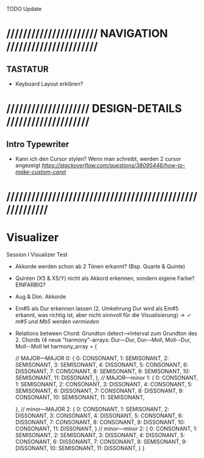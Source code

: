 TODO Update


# ////////////////////// NAVIGATION //////////////////////

## TASTATUR

- Keyboard Layout erklären?

# //////////////////// DESIGN-DETAILS ////////////////////

## Intro Typewriter

- Kann ich den Cursor stylen? Wenn man schreibt, werden 2 cursor angezeigt
    *https://stackoverflow.com/questions/38095446/how-to-make-custom-caret*

# ////////////////////////////////////////////////////////

# Visualizer

Session I Visualizer Test
- Akkorde werden schon ab 2 Tönen erkannt? (Bsp. Quarte & Quinte)
- Quinten (X5 & X5/Y) nicht als Akkord erkennen, sondern eigene Farbe? EINFARBIG?
- Aug & Dim. Akkorde
- Em#5 als Dur erkennen lassen (2. Umkehrung Dur wird als Em#5 erkannt, was richtig ist, aber nicht sinnvoll fûr die Visualisierung) 
    *-> &check; m#5 und Mb5 werden vermieden*
- Relations between Chord:
  Grundton detect-->Interval zum Grundton des 2. Chords (4 neue "harmony"-arrays:
  Dur––Dur, Dur––Moll, Moll--Dur, Moll--Moll
   let harmony_array = {
    
    // MAJOR––MAJOR
    0: {
        0: CONSONANT,
        1: SEMISONANT,
        2: SEMISONANT,
        3: SEMISONANT,
        4: DISSONANT,
        5: CONSONANT,
        6: DISSONANT,
        7: CONSONANT,
        8: SEMISONANT,
        9: SEMISONANT,
        10: SEMISONANT,
        11: DISSONANT,
    },
    // MAJOR––minor
    1: {
        0: CONSONANT,
        1: SEMISONANT,
        2: CONSONANT,
        3: DISSONANT,
        4: CONSONANT,
        5: SEMISONANT,
        6: DISSONANT,
        7: CONSONANT,
        8: DISSONANT,
        9: CONSONANT,
        10: SEMISONANT,
        11: SEMISONANT,

    },
    // minor––MAJOR
    2: {
        0: CONSONANT,
        1: SEMISONANT,
        2: DISSONANT,
        3: CONSONANT,
        4: DISSONANT,
        5: CONSONANT,
        6: DISSONANT,
        7: CONSONANT,
        8: CONSONANT,
        9: DISSONANT,
        10: CONSONANT,
        11: DISSONANT,
    }
        // minor––minor
    2: {
        0: CONSONANT,
        1: SEMISONANT,
        2: SEMISONANT,
        3: DISSONANT,
        4: DISSONANT,
        5: CONSONANT,
        6: DISSONANT,
        7: CONSONANT,
        8: SEMISONANT,
        9: DISSONANT,
        10: SEMISONANT,
        11: DISSONANT,
    }
}

